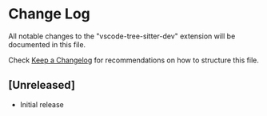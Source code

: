 # Change Log

All notable changes to the "vscode-tree-sitter-dev" extension will be documented in this file.

Check [Keep a Changelog](http://keepachangelog.com/) for recommendations on how to structure this file.

## [Unreleased]

- Initial release


